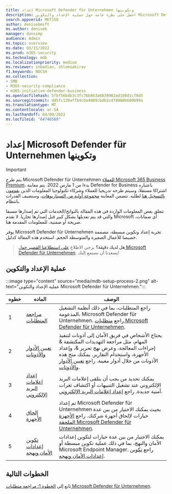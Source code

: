 ```yaml
---
title: إعداد Microsoft Defender für Unternehmen وتكوينها
description: احصل على نظرة عامة حول عملية الإعداد والتكوين Microsoft Defender für Unternehmen
search.appverid: MET150
author: denisebmsft
ms.author: deniseb
manager: dansimp
audience: Admin
ms.topic: overview
ms.date: 03/15/2022
ms.prod: m365-security
ms.technology: mdb
ms.localizationpriority: medium
ms.reviewer: inbadian, shlomiakirav
f1.keywords: NOCSH
ms.collection:
- SMB
- M365-security-compliance
- m365-initiative-defender-business
ms.openlocfilehash: 5fbf56b4b3c3fc76b863a6839902ad108d1cf8d5
ms.sourcegitcommit: dd5fc139affb4cba4089cbdb2c478968b680699a
ms.translationtype: MT
ms.contentlocale: ar-SA
ms.lasthandoff: 04/09/2022
ms.locfileid: "64746569"
---
```

# <a name="set-up-and-configure-microsoft-defender-for-business"></a>إعداد Microsoft Defender für Unternehmen وتكوينها

> [!IMPORTANT]
> يتم طرح Microsoft Defender für Unternehmen [للعملاء Microsoft 365 Business Premium](../../business-premium/index.md)، بدءا من 1 مارس 2022. يتم معاينة Defender for Business باعتباره اشتراكا مستقلا، وسيتم طرحه تدريجيا للعملاء وشركاء تكنولوجيا المعلومات الذين [يقومون بالتسجيل هنا](https://aka.ms/mdb-preview) لطلبه. تتضمن المعاينة [مجموعة أولية من السيناريوهات](mdb-tutorials.md#try-these-preview-scenarios)، وسنضيف القدرات بانتظام.
> 
> تتعلق بعض المعلومات الواردة في هذه المقالة بالنواتج/الخدمات التي تم إصدارها مسبقا والتي قد يتم تعديلها بشكل كبير قبل إصدارها تجاريا. لا تقدم Microsoft أي ضمانات، صريحة أو ضمنية، للمعلومات المقدمة هنا. 

يوفر Microsoft Defender für Unternehmen تجربة إعداد وتكوين مبسطة، مصممة خصيصا للأعمال الصغيرة والمتوسطة الحجم. استخدم هذه المقالة كدليل.

>
> **هل لديك دقيقة؟**
> يرجى الاطلاع <a href="https://microsoft.qualtrics.com/jfe/form/SV_0JPjTPHGEWTQr4y" target="_blank">على استطلاعنا القصير حول Microsoft Defender für Unternehmen</a>. يسعدنا أن نستمع إليك!
>

## <a name="the-setup-and-configuration-process"></a>عملية الإعداد والتكوين

:::image type="content" source="media/mdb-setup-process-2.png" alt-text="عملية الإعداد والتكوين Microsoft Defender für Unternehmen.":::

| خطوه  | الماده | الوصف  |
|---------|---------|--------|
| 1 | [مراجعة المتطلبات](mdb-requirements.md) | راجع المتطلبات، بما في ذلك أنظمة التشغيل المدعومة، Microsoft Defender für Unternehmen. راجع [متطلبات Microsoft Defender für Unternehmen](mdb-requirements.md). |
| 2 | [تعيين الأدوار والأذونات](mdb-roles-permissions.md)     | يحتاج الأشخاص في فريق الأمان إلى أذونات لتنفيذ المهام، مثل مراجعة التهديدات المكتشفة & إجراءات المعالجة، وعرض نهج تحرير &، وإعداد الأجهزة، واستخدام التقارير. يمكنك منح هذه الأذونات من خلال أدوار معينة. راجع [تعيين الأدوار والأذونات](mdb-roles-permissions.md).        |
| 3 | [إعداد إعلامات البريد الإلكتروني](mdb-email-notifications.md) | يمكنك تحديد من يجب أن يتلقى إعلامات البريد الإلكتروني عند تشغيل التنبيهات أو اكتشاف ثغرات أمنية جديدة. راجع [إعداد إعلامات البريد الإلكتروني](mdb-email-notifications.md).| 
| 4 | [إلحاق الأجهزة](mdb-onboard-devices.md)     | تم إعداد Microsoft Defender für Unternehmen بحيث يمكنك الاختيار من بين عدة خيارات لإلحاق أجهزة شركتك. راجع [الأجهزة الملحقة Microsoft Defender für Unternehmen](mdb-onboard-devices.md).         |
| 5 | [تكوين إعدادات الأمان ونهجه](mdb-configure-security-settings.md) | يمكنك الاختيار من بين عدة خيارات لتكوين إعدادات الأمان والنهج، بما في ذلك عملية تكوين مبسطة أو Microsoft Endpoint Manager. راجع [تكوين إعدادات الأمان ونهجه](mdb-configure-security-settings.md). |

## <a name="next-steps"></a>الخطوات التالية

تابع إلى [الخطوة 1: مراجعة متطلبات Microsoft Defender für Unternehmen](mdb-requirements.md).
